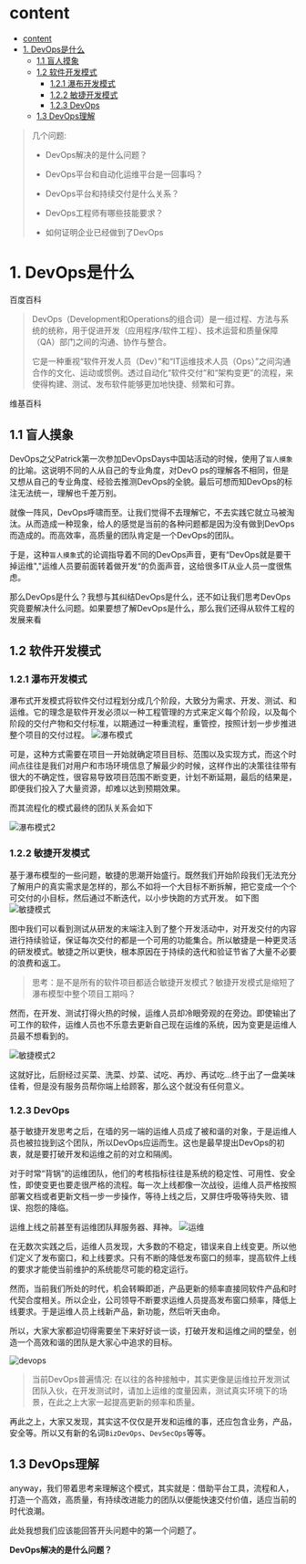 # content
- [content](#content)
- [1. DevOps是什么](#1-devops是什么)
  - [1.1 盲人摸象](#11-盲人摸象)
  - [1.2 软件开发模式](#12-软件开发模式)
    - [1.2.1 瀑布开发模式](#121-瀑布开发模式)
    - [1.2.2 敏捷开发模式](#122-敏捷开发模式)
    - [1.2.3 DevOps](#123-devops)
  - [1.3 DevOps理解](#13-devops理解)

> 几个问题:
>
> - DevOps解决的是什么问题？
>
> - DevOps平台和自动化运维平台是一回事吗？
> - DevOps平台和持续交付是什么关系？
> - DevOps工程师有哪些技能要求？
> - 如何证明企业已经做到了DevOps

# 1. DevOps是什么

百度百科

> DevOps（Development和Operations的组合词）是一组过程、方法与系统的统称，用于促进开发（应用程序/软件工程）、技术运营和质量保障（QA）部门之间的沟通、协作与整合。
>
> 它是一种重视“软件开发人员（Dev）”和“IT运维技术人员（Ops）”之间沟通合作的文化、运动或惯例。透过自动化“软件交付”和“架构变更”的流程，来使得构建、测试、发布软件能够更加地快捷、频繁和可靠。

维基百科

>
>
>

## 1.1 盲人摸象

DevOps之父Patrick第一次参加DevOpsDays中国站活动的时候，使用了`盲人摸象`的比喻。这说明不同的人从自己的专业角度，对DevO
ps的理解各不相同，但是又想从自己的专业角度、经验去推测DevOps的全貌。最后可想而知DevOps的标注无法统一，理解也千差万别。

就像一阵风，DevOps呼啸而至。让我们觉得不去理解它，不去实践它就立马被淘汰。从而造成一种现象，给人的感觉是当前的各种问题都是因为没有做到DevOps而造成的。而高效率，高质量的团队肯定是一个DevOps的团队。

于是，这种`盲人摸象`式的论调指导着不同的DevOps声音，更有“DevOps就是要干掉运维","运维人员要前面转着做开发“的负面声音，这给很多IT从业人员一度很焦虑。

那么DevOps是什么？我想与其纠结DevOps是什么，还不如让我们思考DevOps究竟要解决什么问题。如果要想了解DevOps是什么，那么我们还得从软件工程的发展来看

## 1.2 软件开发模式

### 1.2.1 瀑布开发模式


瀑布式开发模式将软件交付过程划分成几个阶段，大致分为需求、开发、测试、和运维。它的理念是软件开发必须以一种工程管理的方式来定义每个阶段，以及每个阶段的交付产物和交付标准，以期通过一种重流程，重管控，按照计划一步步推进整个项目的交付过程。
![瀑布模式](../image/waterfall.png)



可是，这种方式需要在项目一开始就确定项目目标、范围以及实现方式，而这个时间点往往是我们对用户和市场环境信息了解最少的时候，这样作出的决策往往带有很大的不确定性，很容易导致项目范围不断变更，计划不断延期，最后的结果是，即便我们投入了大量资源，却难以达到预期效果。

而其流程化的模式最终的团队关系会如下

![瀑布模式2](../image/waterfall2.png)

### 1.2.2 敏捷开发模式

基于瀑布模型的一些问题，敏捷的思潮开始盛行。既然我们开始阶段我们无法充分了解用户的真实需求是怎样的，那么不如将一个大目标不断拆解，把它变成一个个可交付的小目标，然后通过不断迭代，以小步快跑的方式开发。
如下图
![敏捷模式](../image/agile.png)

图中我们可以看到测试从研发的末端注入到了整个开发活动中，对开发交付的内容进行持续验证，保证每次交付的都是一个可用的功能集合。所以敏捷是一种更灵活的研发模式。敏捷之所以更快，根本原因在于持续的迭代和验证节省了大量不必要的浪费和返工。

>思考：是不是所有的软件项目都适合敏捷开发模式？敏捷开发模式是缩短了瀑布模型中整个项目工期吗？

然而，在开发、测试打得火热的时候，运维人员却冷眼旁观的在旁边。即使输出了可工作的软件，运维人员也不乐意去更新自己现在运维的系统，因为变更是运维人员最不想看到的。

![敏捷模式2](../image/agile2.png)

这就好比，后厨经过买菜、洗菜、炒菜、试吃、再炒、再试吃...终于出了一盘美味佳肴，但是没有服务员帮你端上给顾客，那么这个就没有任何意义。

### 1.2.3 DevOps

基于敏捷开发思考之后，在墙的另一端的运维人员成了被和谐的对象，于是运维人员也被拉拢到这个团队，所以DevOps应运而生。这也是最早提出DevOps的初衷，就是要打破开发和运维之前的对立和隔阂。

对于时常“背锅”的运维团队，他们的考核指标往往是系统的稳定性、可用性、安全性，即使变更也要走很严格的流程。每一次上线都像一次战役，运维人员严格按照部署文档或者更新文档一步一步操作，等待上线之后，又屏住呼吸等待失败、错误、抱怨的降临。

运维上线之前甚至有运维团队拜服务器、拜神。
![运维](../image/godblees.png)

在无数次实践之后，运维人员发现，大多数的不稳定，错误来自上线变更。所以他们定义了发布窗口，和上线要求。只有不断的降低发布窗口的频率，提高软件上线的要求才能使当前维护的系统能尽可能的稳定运行。

然而，当前我们所处的时代，机会转瞬即逝，产品更新的频率直接同软件产品和时代契合度相关。所以企业，公司领导不断要求运维人员提高发布窗口频率，降低上线要求。于是运维人员上线新产品，新功能，然后听天由命。


所以，大家大家都迫切得需要坐下来好好谈一谈，打破开发和运维之间的壁垒，创造一个高效和谐的团队是大家心中追求的目标。

![devops](../image/devops.png)

> 当前DevOps普遍情况:
> 在以往的各种接触中，其实更像是运维拉开发测试团队入伙，在开发测试时，请加上运维的度量因素，测试真实环境下的场景，在此之上大家一起提高更新的频率和质量。

再此之上，大家又发现，其实这不仅仅是开发和运维的事，还应包含业务，产品，安全等。所以又有新的名词`BizDevOps`、`DevSecOps`等等。

## 1.3 DevOps理解
anyway，我们带着思考来理解这个模式，其实就是：借助平台工具，流程和人，打造一个高效，高质量，有持续改进能力的团队以便能快速交付价值，适应当前的时代浪潮。


此处我想我们应该能回答开头问题中的第一个问题了。

**DevOps解决的是什么问题？**
